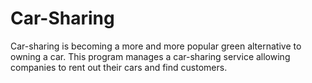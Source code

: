 # Car-Sharing
Car-sharing is becoming a more and more popular green alternative to owning a car. 
This program manages a car-sharing service allowing companies to rent out their cars and find customers.
